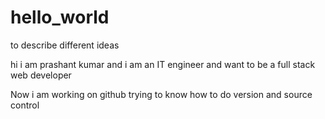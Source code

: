 # hello_world
to describe different ideas

hi i am prashant kumar and i am an IT engineer and want to be a full stack web developer

Now i am working on github trying to know how to do version and source control
